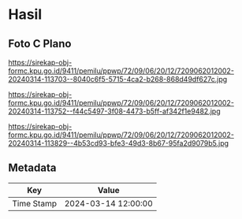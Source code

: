 # Hasil

## Foto C Plano

https://sirekap-obj-formc.kpu.go.id/9411/pemilu/ppwp/72/09/06/20/12/7209062012002-20240314-113703--8040c6f5-5715-4ca2-b268-868d49df627c.jpg

https://sirekap-obj-formc.kpu.go.id/9411/pemilu/ppwp/72/09/06/20/12/7209062012002-20240314-113752--f44c5497-3f08-4473-b5ff-af342f1e9482.jpg

https://sirekap-obj-formc.kpu.go.id/9411/pemilu/ppwp/72/09/06/20/12/7209062012002-20240314-113829--4b53cd93-bfe3-49d3-8b67-95fa2d9079b5.jpg


## Metadata

| Key        | Value               |
| ---------- | ------------------- |
| Time Stamp | 2024-03-14 12:00:00 |



